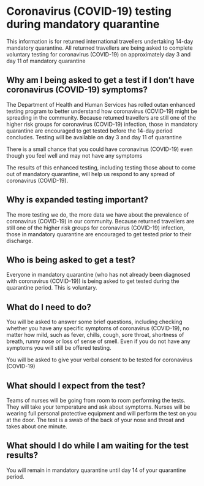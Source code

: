 # Coronavirus (COVID-19) testing during mandatory quarantine

This information is for returned international travellers undertaking 14-day mandatory quarantine. All returned travellers are being asked to complete voluntary testing for coronavirus (COVID-19) on approximately day 3 and day 11 of mandatory quarantine

## Why am I being asked to get a test if I don’t have coronavirus (COVID-19) symptoms?

The Department of Health and Human Services has rolled outan enhanced testing program to better understand
how coronavirus (COVID-19) might be spreading in the community. Because retumed travellers are still one of the higher risk groups for coronavirus (COVID-19) infection, those in mandatory quarantine are encouraged to get tested before the 14-day period concludes. Testing will be available on day 3 and day 11 of quarantine

There is a small chance that you could have coronavirus (COVID-19) even though you feel well and may not have any symptoms

The results of this enhanced testing, including testing those about to come out of mandatory quarantine, will help us respond to any spread of coronavirus (COVID-19).

## Why is expanded testing important?

The more testing we do, the more data we have about the prevalence of coronavirus (COVID-19) in our community. Because returned travellers are still one of the higher risk groups for coronavirus (COVID-19) infection,
those in mandatory quarantine are encouraged to get tested prior to their discharge.

## Who is being asked to get a test?

Everyone in mandatory quarantine (who has not already been diagnosed with coronavirus (COVID-19)) is being asked to get tested during the quarantine period. This is voluntary.

## What do I need to do?

You will be asked to answer some brief questions, including checking whether you have any specific symptoms of coronavirus (COVID-19), no matter how mild, such as fever, chills, cough, sore throat, shortness of breath, runny nose or loss of sense of smell. Even if you do not have any symptoms you will still be offered testing.

You will be asked to give your verbal consent to be tested for coronavirus (COVID-19)

## What should I expect from the test?

Teams of nurses will be going from room to room performing the tests. They will take your temperature and ask about symptoms. Nurses will be wearing full personal protective equipment and will perform the test on you at the door. The test is a swab of the back of your nose and throat and takes about one minute.

## What should I do while I am waiting for the test results?

You will remain in mandatory quarantine until day 14 of your quarantine period.
